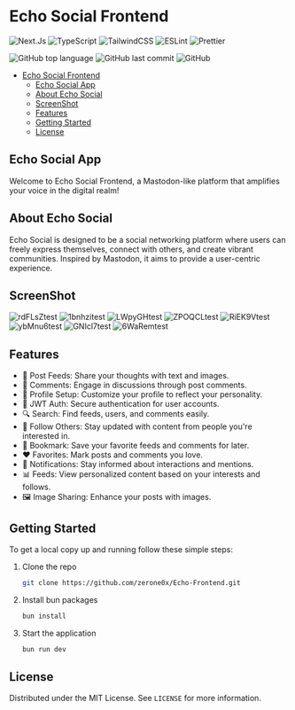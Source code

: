 # Echo Social Frontend

![Next.Js](https://img.shields.io/badge/next.js-000000?style=flat&logo=nextdotjs&logoColor=white)
![TypeScript](https://img.shields.io/badge/TypeScript-3178C6?style=flat&logo=typescript&logoColor=white)
![TailwindCSS](https://img.shields.io/badge/TailwindCSS-06B6D4?style=flat&logo=tailwind-css&logoColor=white) ![ESLint](https://img.shields.io/badge/ESLint-4B32C3?style=flat&logo=eslint&logoColor=white) ![Prettier](https://img.shields.io/badge/Prettier-F7B93E?style=flat&logo=prettier&logoColor=white)

![GitHub top language](https://img.shields.io/github/languages/top/zerone0x/Echo-Frontend) ![GitHub last commit](https://img.shields.io/github/last-commit/zerone0x/Echo-Frontend)
![GitHub](https://img.shields.io/github/license/zerone0x/Echo-Frontend)

<!-- vscode-markdown-toc -->

- [Echo Social Frontend](#echo-social-frontend)
  - [Echo Social App](#echo-social-app)
  - [About Echo Social](#about-echo-social)
  - [ScreenShot](#screenshot)
  - [Features](#features)
  - [Getting Started](#getting-started)
  - [License](#license)

<!-- vscode-markdown-toc-config
	numbering=false
	autoSave=true
	/vscode-markdown-toc-config -->
<!-- /vscode-markdown-toc -->

## <a name='EchoSocialApp'></a>Echo Social App

Welcome to Echo Social Frontend, a Mastodon-like platform that amplifies your voice in the digital realm!

## <a name='AboutEchoSocial'></a>About Echo Social

Echo Social is designed to be a social networking platform where users can freely express themselves, connect with others, and create vibrant communities. Inspired by Mastodon, it aims to provide a user-centric experience.

## <a name='ScreenShot'></a>ScreenShot

![rdFLsZtest](https://cdn.jsdelivr.net/gh/h3x311/upic@main/LC3/2024/rdFLsZtest.png)
![1bnhzitest](https://cdn.jsdelivr.net/gh/h3x311/upic@main/LC3/2024/1bnhzitest.jpg)
![LWpyGHtest](https://cdn.jsdelivr.net/gh/h3x311/upic@main/LC3/2024/LWpyGHtest.png)
![ZPOQCLtest](https://cdn.jsdelivr.net/gh/h3x311/upic@main/LC3/2024/ZPOQCLtest.png)
![RiEK9Vtest](https://cdn.jsdelivr.net/gh/h3x311/upic@main/LC3/2024/RiEK9Vtest.png)
![ybMnu6test](https://cdn.jsdelivr.net/gh/h3x311/upic@main/LC3/2024/ybMnu6test.png)
![GNIcl7test](https://cdn.jsdelivr.net/gh/h3x311/upic@main/LC3/2024/GNIcl7test.png)
![6WaRemtest](https://cdn.jsdelivr.net/gh/h3x311/upic@main/LC3/2024/6WaRemtest.png)

## <a name='Features'></a>Features

- 📝 Post Feeds: Share your thoughts with text and images.
- 💬 Comments: Engage in discussions through post comments.
- 👤 Profile Setup: Customize your profile to reflect your personality.
- 🔐 JWT Auth: Secure authentication for user accounts.
- 🔍 Search: Find feeds, users, and comments easily.
- 👥 Follow Others: Stay updated with content from people you're interested in.
- 🔖 Bookmark: Save your favorite feeds and comments for later.
- ❤️ Favorites: Mark posts and comments you love.
- 🔔 Notifications: Stay informed about interactions and mentions.
- 📊 Feeds: View personalized content based on your interests and follows.
- 🖼️ Image Sharing: Enhance your posts with images.

## <a name='GettingStarted'></a>Getting Started

To get a local copy up and running follow these simple steps:

1. Clone the repo
   ```sh
   git clone https://github.com/zerone0x/Echo-Frontend.git
   ```
2. Install bun packages
   ```sh
   bun install
   ```
3. Start the application
   ```sh
   bun run dev
   ```

## <a name='License'></a>License

Distributed under the MIT License. See `LICENSE` for more information.

